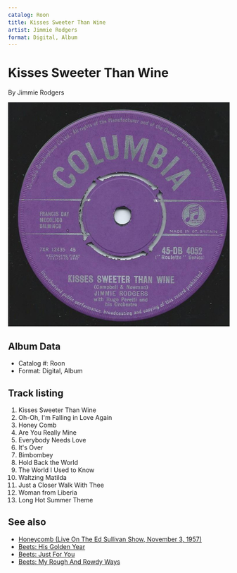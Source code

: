 ```yaml
---
catalog: Roon
title: Kisses Sweeter Than Wine
artist: Jimmie Rodgers
format: Digital, Album
---
```


# Kisses Sweeter Than Wine

By Jimmie Rodgers

![](../../assets/albumcovers/Jimmie_Rodgers-Kisses_Sweeter_Than_Wine.png)

## Album Data

- Catalog #: Roon
- Format: Digital, Album


## Track listing


1. Kisses Sweeter Than Wine
2. Oh-Oh, I'm Falling in Love Again
3. Honey Comb
4. Are You Really Mine
5. Everybody Needs Love
6. It's Over
7. Bimbombey
8. Hold Back the World
9. The World I Used to Know
10. Waltzing Matilda
11. Just a Closer Walk With Thee
12. Woman from Liberia
13. Long Hot Summer Theme


## See also

- [Honeycomb (Live On The Ed Sullivan Show, November 3, 1957)](Honeycomb_Live_On_The_Ed_Sullivan_Show__November_3__1957.md)
- [Beets: His Golden Year](../../Beets/Jimmie_Rodgers/His_Golden_Year.md)
- [Beets: Just For You](../../Beets/Jimmie_Rodgers/Just_For_You.md)
- [Beets: My Rough And Rowdy Ways](../../Beets/Jimmie_Rodgers/My_Rough_And_Rowdy_Ways.md)
